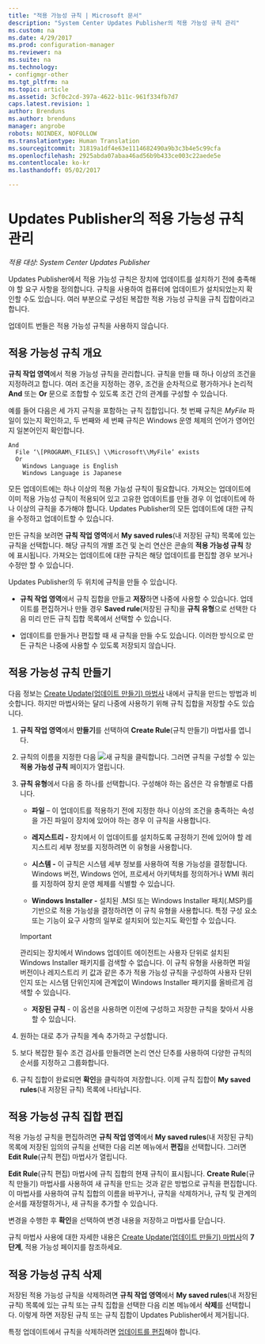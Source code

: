 ```yaml
---
title: "적용 가능성 규칙 | Microsoft 문서"
description: "System Center Updates Publisher의 적용 가능성 규칙 관리"
ms.custom: na
ms.date: 4/29/2017
ms.prod: configuration-manager
ms.reviewer: na
ms.suite: na
ms.technology:
- configmgr-other
ms.tgt_pltfrm: na
ms.topic: article
ms.assetid: 3cf0c2cd-397a-4622-b11c-961f334fb7d7
caps.latest.revision: 1
author: Brenduns
ms.author: brenduns
manager: angrobe
robots: NOINDEX, NOFOLLOW
ms.translationtype: Human Translation
ms.sourcegitcommit: 31819a1df4e63e1114682490a9b3c3b4e5c99cfa
ms.openlocfilehash: 2925abda07abaa46ad56b9b433ce003c22aede5e
ms.contentlocale: ko-kr
ms.lasthandoff: 05/02/2017

---
```


# <a name="manage-applicability-rules-in-updates-publisher"></a>Updates Publisher의 적용 가능성 규칙 관리

*적용 대상: System Center Updates Publisher*

Updates Publisher에서 적용 가능성 규칙은 장치에 업데이트를 설치하기 전에 충족해야 할 요구 사항을 정의합니다. 규칙을 사용하여 컴퓨터에 업데이트가 설치되었는지 확인할 수도 있습니다. 여러 부분으로 구성된 복잡한 적용 가능성 규칙을 규칙 집합이라고 합니다.

업데이트 번들은 적용 가능성 규칙을 사용하지 않습니다.

## <a name="overview-of-applicability-rules"></a>적용 가능성 규칙 개요
**규칙 작업 영역**에서 적용 가능성 규칙을 관리합니다. 규칙을 만들 때 하나 이상의 조건을 지정하려고 합니다. 여러 조건을 지정하는 경우, 조건을 순차적으로 평가하거나 논리적 **And** 또는 **Or** 문으로 조합할 수 있도록 조건 간의 관계를 구성할 수 있습니다.

예를 들어 다음은 세 가지 규칙을 포함하는 규칙 집합입니다. 첫 번째 규칙은 *MyFile* 파일이 있는지 확인하고, 두 번째와 세 번째 규칙은 Windows 운영 체제의 언어가 영어인지 일본어인지 확인합니다.

    And  
      File ‘\[PROGRAM\_FILES\] \\Microsoft\\MyFile’ exists  
      Or  
        Windows Language is English   
        Windows Language is Japanese

모든 업데이트에는 하나 이상의 적용 가능성 규칙이 필요합니다. 가져오는 업데이트에 이미 적용 가능성 규칙이 적용되어 있고 고유한 업데이트를 만들 경우 이 업데이트에 하나 이상의 규칙을 추가해야 합니다. Updates Publisher의 모든 업데이트에 대한 규칙을 수정하고 업데이트할 수 있습니다.

만든 규칙을 보려면 **규칙 작업 영역**에서 **My saved rules**(내 저장된 규칙) 목록에 있는 규칙을 선택합니다. 해당 규칙의 개별 조건 및 논리 연산은 콘솔의 **적용 가능성 규칙** 창에 표시됩니다. 가져오는 업데이트에 대한 규칙은 해당 업데이트를 편집할 경우 보거나 수정만 할 수 있습니다.

Updates Publisher의 두 위치에 규칙을 만들 수 있습니다.

-   **규칙 작업 영역**에서 규칙 집합을 만들고 **저장**하면 나중에 사용할 수 있습니다. 업데이트를 편집하거나 만들 경우 **Saved rule**(저장된 규칙)을 **규칙 유형**으로 선택한 다음 미리 만든 규칙 집합 목록에서 선택할 수 있습니다.

-   업데이트를 만들거나 편집할 때 새 규칙을 만들 수도 있습니다. 이러한 방식으로 만든 규칙은 나중에 사용할 수 있도록 저장되지 않습니다.

## <a name="create-applicability-rule"></a>적용 가능성 규칙 만들기
다음 정보는 [Create Update(업데이트 만들기) 마법사](/sccm/sum/tools/create-updates-with-updates-publisher#the-create-update-wizard) 내에서 규칙을 만드는 방법과 비슷합니다. 하지만 마법사와는 달리 나중에 사용하기 위해 규칙 집합을 저장할 수도 있습니다.

1.  **규칙 작업 영역**에서 **만들기**를 선택하여 **Create Rule**(규칙 만들기) 마법사를 엽니다.

2.  규칙의 이름을 지정한 다음 ![새 규칙](media/newrule.png)을 클릭합니다. 그러면 규칙을 구성할 수 있는 **적용 가능성 규칙** 페이지가 열립니다.

3.  **규칙 유형**에서 다음 중 하나를 선택합니다. 구성해야 하는 옵션은 각 유형별로 다릅니다.

    -   **파일** – 이 업데이트를 적용하기 전에 지정한 하나 이상의 조건을 충족하는 속성을 가진 파일이 장치에 있어야 하는 경우 이 규칙을 사용합니다.

    -   **레지스트리 -** 장치에서 이 업데이트를 설치하도록 규정하기 전에 있어야 할 레지스트리 세부 정보를 지정하려면 이 유형을 사용합니다.

    -   **시스템 -** 이 규칙은 시스템 세부 정보를 사용하여 적용 가능성을 결정합니다. Windows 버전, Windows 언어, 프로세서 아키텍처를 정의하거나 WMI 쿼리를 지정하여 장치 운영 체제를 식별할 수 있습니다.

    -   **Windows Installer -** 설치된 .MSI 또는 Windows Installer 패치(.MSP)를 기반으로 적용 가능성을 결정하려면 이 규칙 유형을 사용합니다. 특정 구성 요소 또는 기능이 요구 사항의 일부로 설치되어 있는지도 확인할 수 있습니다.

       > [!IMPORTANT]   
       > 관리되는 장치에서 Windows 업데이트 에이전트는 사용자 단위로 설치된 Windows Installer 패키지를 검색할 수 없습니다. 이 규칙 유형을 사용하면 파일 버전이나 레지스트리 키 값과 같은 추가 적용 가능성 규칙을 구성하여 사용자 단위인지 또는 시스템 단위인지에 관계없이 Windows Installer 패키지를 올바르게 검색할 수 있습니다.

    -   **저장된 규칙** - 이 옵션을 사용하면 이전에 구성하고 저장한 규칙을 찾아서 사용할 수 있습니다.

4.  원하는 대로 추가 규칙을 계속 추가하고 구성합니다.

5.  보다 복잡한 필수 조건 검사를 만들려면 논리 연산 단추를 사용하여 다양한 규칙의 순서를 지정하고 그룹화합니다.

6.  규칙 집합이 완료되면 **확인**을 클릭하여 저장합니다. 이제 규칙 집합이 **My saved rules**(내 저장된 규칙) 목록에 나타납니다.

## <a name="edit-applicability-rule-sets"></a>적용 가능성 규칙 집합 편집
적용 가능성 규칙을 편집하려면 **규칙 작업 영역**에서 **My saved rules**(내 저장된 규칙) 목록에 저장된 임의의 규칙을 선택한 다음 리본 메뉴에서 **편집**을 선택합니다. 그러면 **Edit Rule**(규칙 편집) 마법사가 열립니다.

**Edit Rule**(규칙 편집) 마법사에 규칙 집합의 현재 규칙이 표시됩니다. **Create Rule**(규칙 만들기) 마법사를 사용하여 새 규칙을 만드는 것과 같은 방법으로 규칙을 편집합니다. 이 마법사를 사용하여 규칙 집합의 이름을 바꾸거나, 규칙을 삭제하거나, 규칙 및 관계의 순서를 재정렬하거나, 새 규칙을 추가할 수 있습니다.

변경을 수행한 후 **확인**을 선택하여 변경 내용을 저장하고 마법사를 닫습니다.

규칙 마법사 사용에 대한 자세한 내용은 [Create Update(업데이트 만들기) 마법사](/sccm/sum/tools/create-updates-with-updates-publisher#the-create-update-wizard)의 **7단계**, 적용 가능성 페이지를 참조하세요.

## <a name="delete-applicability-rules"></a>적용 가능성 규칙 삭제
저장된 적용 가능성 규칙을 삭제하려면 **규칙 작업 영역**에서 **My saved rules**(내 저장된 규칙) 목록에 있는 규칙 또는 규칙 집합을 선택한 다음 리본 메뉴에서 **삭제**를 선택합니다. 이렇게 하면 저장된 규칙 또는 규칙 집합이 Updates Publisher에서 제거됩니다.

특정 업데이트에서 규칙을 삭제하려면 [업데이트를 편집](/sccm/sum/tools/manage-updates-with-updates-publisher#edit-updates-and-bundles)해야 합니다.


